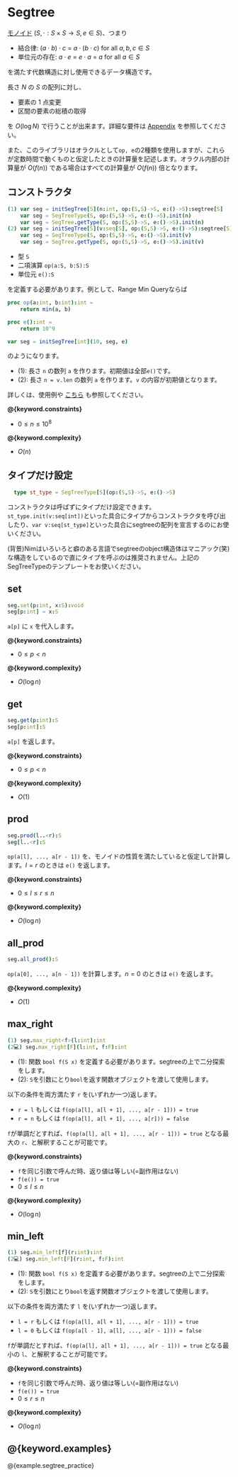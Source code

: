 # Segtree

[モノイド](https://ja.wikipedia.org/wiki/%E3%83%A2%E3%83%8E%E3%82%A4%E3%83%89) $(S, \cdot: S \times S \to S, e \in S)$、つまり

- 結合律: $(a \cdot b) \cdot c$ = $a \cdot (b \cdot c)$ for all $a, b, c \in S$
- 単位元の存在: $a \cdot e$ = $e \cdot a$ = $a$ for all $a \in S$

を満たす代数構造に対し使用できるデータ構造です。

長さ $N$ の $S$ の配列に対し、

- 要素の $1$ 点変更
- 区間の要素の総積の取得

を $O(\log N)$ で行うことが出来ます。詳細な要件は [Appendix](./appendix.html) を参照してください。

また、このライブラリはオラクルとして`op, e`の2種類を使用しますが、これらが定数時間で動くものと仮定したときの計算量を記述します。オラクル内部の計算量が $O(f(n))$ である場合はすべての計算量が $O(f(n))$ 倍となります。

## コンストラクタ

```nim
(1) var seg = initSegTree[S](n:int, op:(S,S)->S, e:()->S):segtree[S]
    var seg = SegTreeType(S, op:(S,S)->S, e:()->S).init(n)
    var seg = SegTree.getType(S, op:(S,S)->S, e:()->S).init(n)
(2) var seg = initSegTree[S](v:seq[S], op:(S,S)->S, e:()->S):segtree[S]
    var seg = SegTreeType(S, op:(S,S)->S, e:()->S).init(v)
    var seg = SegTree.getType(S, op:(S,S)->S, e:()->S).init(v)
```

- 型 `S`
- 二項演算 `op(a:S, b:S):S`
- 単位元 `e():S`

を定義する必要があります。例として、Range Min Queryならば

```nim
proc op(a:int, b:int):int =
    return min(a, b)

proc e():int =
    return 10^9

var seg = initSegTree[int](10, seg, e)
```

のようになります。

- (1): 長さ `n` の数列 `a` を作ります。初期値は全部`e()`です。
- (2): 長さ `n = v.len` の数列 `a` を作ります。`v` の内容が初期値となります。

詳しくは、使用例や [こちら](https://atcoder.jp/contests/practice2/editorial) も参照してください。

**@{keyword.constraints}**

- $0 \leq n \leq 10^8$

**@{keyword.complexity}**

- $O(n)$

## タイプだけ設定
```nim
  type st_type = SegTreeType[S](op:(S,S)->S, e:()->S)
```

コンストラクタは呼ばずにタイプだけ設定できます。`st_type.init(v:seq[int])`といった具合にタイプからコンストラクタを呼び出したり、`var v:seq[st_type]`といった具合にsegtreeの配列を宣言するのにお使いください。

(背景)Nimはいろいろと癖のある言語でsegtreeのobject構造体はマニアック(笑)な構造をしているので直にタイプを呼ぶのは推奨されません。上記のSegTreeTypeのテンプレートをお使いください。


## set

```nim
seg.set(p:int, x:S):void
seg[p:int] = x:S
```

`a[p]` に `x` を代入します。

**@{keyword.constraints}**

- $0 \leq p < n$

**@{keyword.complexity}**

- $O(\log n)$

## get

```nim
seg.get(p:int):S
seg[p:int]:S
```

`a[p]` を返します。

**@{keyword.constraints}**

- $0 \leq p < n$

**@{keyword.complexity}**

- $O(1)$

## prod

```nim
seg.prod(l..<r):S
seg[l..<r]:S
```

`op(a[l], ..., a[r - 1])` を、モノイドの性質を満たしていると仮定して計算します。$l = r$ のときは `e()` を返します。

**@{keyword.constraints}**

- $0 \leq l \leq r \leq n$

**@{keyword.complexity}**

- $O(\log n)$

## all_prod

```nim
seg.all_prod():S
```

`op(a[0], ..., a[n - 1])` を計算します。$n = 0$ のときは `e()` を返します。

**@{keyword.complexity}**

- $O(1)$

## max_right

```nim
(1) seg.max_right<f>(l:int):int
(2💻) seg.max_right[F](l:int, f:F):int
```

- (1): 関数 `bool f(S x)` を定義する必要があります。segtreeの上で二分探索をします。  
- (2): `S`を引数にとり`bool`を返す関数オブジェクトを渡して使用します。  

以下の条件を両方満たす `r` を(いずれか一つ)返します。

- `r = l` もしくは `f(op(a[l], a[l + 1], ..., a[r - 1])) = true`
- `r = n` もしくは `f(op(a[l], a[l + 1], ..., a[r])) = false`

`f`が単調だとすれば、`f(op(a[l], a[l + 1], ..., a[r - 1])) = true` となる最大の `r`、と解釈することが可能です。

**@{keyword.constraints}**

- `f`を同じ引数で呼んだ時、返り値は等しい(=副作用はない)
- `f(e()) = true`
- $0 \leq l \leq n$

**@{keyword.complexity}**

- $O(\log n)$

## min_left

```nim
(1) seg.min_left[f](r:int):int
(2💻) seg.min_left[F](r:int, f:F):int
```

- (1): 関数 `bool f(S x)` を定義する必要があります。segtreeの上で二分探索をします。  
- (2): `S`を引数にとり`bool`を返す関数オブジェクトを渡して使用します。  

以下の条件を両方満たす `l` を(いずれか一つ)返します。

- `l = r` もしくは `f(op(a[l], a[l + 1], ..., a[r - 1])) = true`
- `l = 0` もしくは `f(op(a[l - 1], a[l], ..., a[r - 1])) = false`

`f`が単調だとすれば、`f(op(a[l], a[l + 1], ..., a[r - 1])) = true` となる最小の `l`、と解釈することが可能です。

**@{keyword.constraints}**

- `f`を同じ引数で呼んだ時、返り値は等しい(=副作用はない)
- `f(e()) = true`
- $0 \leq r \leq n$

**@{keyword.complexity}**

- $O(\log n)$

## @{keyword.examples}

@{example.segtree_practice}
